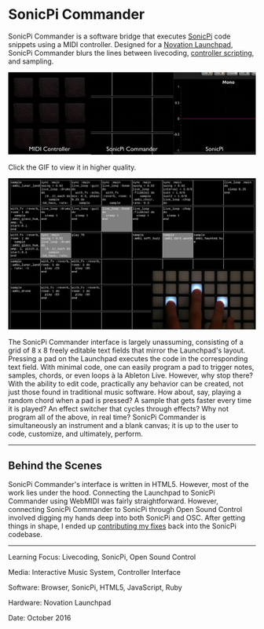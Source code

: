 # SonicPi Commander

SonicPi Commander is a software bridge that executes [SonicPi](http://sonic-pi.net/) code snippets using a MIDI controller. Designed for a [Novation Launchpad](https://us.novationmusic.com/launch/launchpad), SonicPi Commander blurs the lines between livecoding, [controller scripting](https://rbnrpi.wordpress.com/2016/04/01/a-completely-different-way-to-use-sonic-pi-with-a-midi-controller/), and sampling.

[![](SonicPiCommanderSummary.gif)](https://www.youtube.com/watch?v=BRSSNtuW618)

Click the GIF to view it in higher quality.

![](SonicPiCommanderInterface.png)

The SonicPi Commander interface is largely unassuming, consisting of a grid of 8 x 8 freely editable text fields that mirror the Launchpad's layout. Pressing a pad on the Launchpad executes the code in the corresponding text field. With minimal code, one can easily program a pad to trigger notes, samples, chords, or even loops à la Ableton Live. However, why stop there? With the ability to edit code, practically any behavior can be created, not just those found in traditional music software. How about, say, playing a random chord when a pad is pressed? A sample that gets faster every time it is played? An effect switcher that cycles through effects? Why not program all of the above, in real time? SonicPi Commander is simultaneously an instrument and a blank canvas; it is up to the user to code, customize, and ultimately, perform.

---

## Behind the Scenes

SonicPi Commander's interface is written in HTML5. However, most of the work lies under the hood. Connecting the Launchpad to SonicPi Commander using WebMIDI was fairly straightforward. However, connecting SonicPi Commander to SonicPi through Open Sound Control involved digging my hands deep into both SonicPi and OSC. After getting things in shape, I ended up [contributing my fixes](https://github.com/samaaron/sonic-pi/commit/37e7876dc577dd3e70342ffd5e10c835ec4899d1) back into the SonicPi codebase.

---

Learning Focus: Livecoding, SonicPi, Open Sound Control

Media: Interactive Music System, Controller Interface

Software: Browser, SonicPi, HTML5, JavaScript, Ruby

Hardware: Novation Launchpad

Date: October 2016
